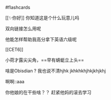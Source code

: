 #flashcards

[[✨你好]]
你知道这是个什么玩意儿吗

双向链接怎么用呢

他能怎样帮助我高分拿下英语六级呢

[[CET6]]

小荷才露尖尖角，==早有蜻蜓立上头==
<!--SR:!2023-10-18,4,270-->

啥是Obisdian
?
我也说不清hjhk
jkhkhkhjhkjkhjkhj
<!--SR:!2023-10-17,3,255-->

啊啊::aaa
<!--SR:!2023-10-18,4,272-->



你他娘的在干些啥？？
赶紧他妈的滚去学习

